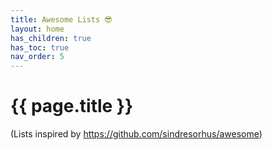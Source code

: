 ```yaml
---
title: Awesome Lists 😎
layout: home
has_children: true
has_toc: true
nav_order: 5
---
```


# {{ page.title }}

(Lists inspired by <https://github.com/sindresorhus/awesome>)
